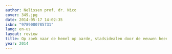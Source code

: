 ```yaml
---
author: Nelissen prof. dr. Nico
cover: 349.jpg
date: 2014-05-17 14:02:35
isbn: "9789080785731"
lang: en-us
layout: review
title: Op zoek naar de hemel op aarde, stadsidealen door de eeuwen heen
year: 2014
---
```


